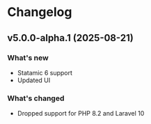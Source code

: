 # Changelog

## v5.0.0-alpha.1 (2025-08-21)

### What's new
- Statamic 6 support
- Updated UI

### What's changed
- Dropped support for PHP 8.2 and Laravel 10